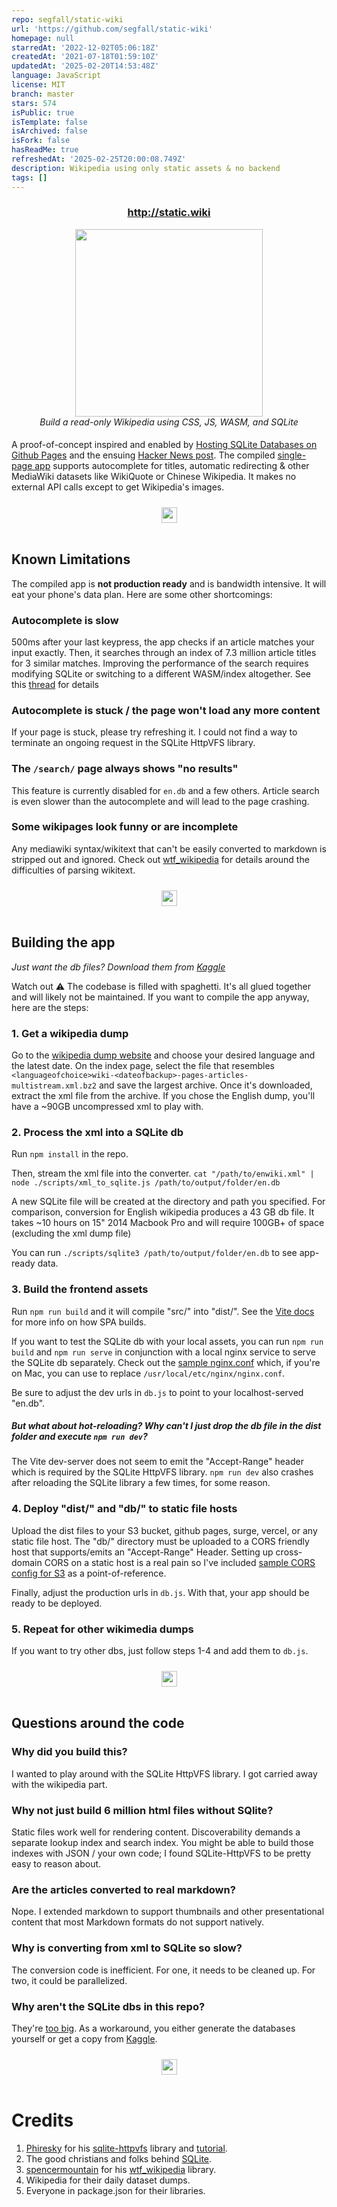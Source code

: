 ```yaml
---
repo: segfall/static-wiki
url: 'https://github.com/segfall/static-wiki'
homepage: null
starredAt: '2022-12-02T05:06:18Z'
createdAt: '2021-07-18T01:59:10Z'
updatedAt: '2025-02-20T14:53:48Z'
language: JavaScript
license: MIT
branch: master
stars: 574
isPublic: true
isTemplate: false
isArchived: false
isFork: false
hasReadMe: true
refreshedAt: '2025-02-25T20:00:08.749Z'
description: Wikipedia using only static assets & no backend
tags: []
---
```


<div align="center">
  <h3><a href='http://static.wiki'><b>http://static.wiki</b></a></h3>
  <img src="http://static.wiki/screenshot.png?4" width="300"/>
  <div><em>Build a read-only Wikipedia using CSS, JS, WASM, and SQLite</em></div>
</div>

<img src="https://img.spacergif.org/v1/spacer.gif" width="1" height="5">

A proof-of-concept inspired and enabled by [Hosting SQLite Databases on Github Pages](https://phiresky.github.io/blog/2021/hosting-sqlite-databases-on-github-pages/) and the ensuing [Hacker News post](https://news.ycombinator.com/item?id=27016630). 
The compiled [single-page app](https://en.wikipedia.org/wiki/Single-page_application) supports autocomplete for titles, automatic redirecting & other MediaWiki datasets like WikiQuote or Chinese Wikipedia. 
It makes no external API calls except to get Wikipedia's images.

<img src="https://img.spacergif.org/v1/spacer.gif" width="1" height="10">
<div align="center"><img height="25px" src="https://svgsilh.com/svg/2461548.svg"/></div>
<img src="https://img.spacergif.org/v1/spacer.gif" width="1" height="10">
<img src="https://img.spacergif.org/v1/spacer.gif" width="1" height="10">


## Known Limitations
The compiled app is **not production ready** and is bandwidth intensive. It will eat your phone's data plan. Here are some other shortcomings:

### Autocomplete is slow
500ms after your last keypress, the app checks if an article matches your input exactly. 
Then, it searches through an index of 7.3 million article titles for 3 similar matches. 
Improving the performance of the search requires modifying SQLite or switching to a different WASM/index altogether. 
See this [thread](https://github.com/phiresky/sql.js-httpvfs/issues/10) for details

### Autocomplete is stuck / the page won't load any more content
If your page is stuck, please try refreshing it. 
I could not find a way to terminate an ongoing request in the SQLite HttpVFS library.

### The `/search/` page always shows "no results"
This feature is currently disabled for `en.db` and a few others. 
Article search is even slower than the autocomplete and will lead to the page crashing.

### Some wikipages look funny or are incomplete
Any mediawiki syntax/wikitext that can't be easily converted to markdown is stripped out and ignored.
Check out [wtf_wikipedia](https://github.com/spencermountain/wtf_wikipedia) for details around the difficulties of parsing wikitext.

<img src="https://img.spacergif.org/v1/spacer.gif" width="1" height="10">
<div align="center"><img height="25px" src="https://svgsilh.com/svg/2461548.svg"/></div>
<img src="https://img.spacergif.org/v1/spacer.gif" width="1" height="10">
<img src="https://img.spacergif.org/v1/spacer.gif" width="1" height="10">


## Building the app
*Just want the db files? Download them from [Kaggle](https://www.kaggle.com/segfall/markdownlike-wikipedia-dumps-in-sqlite)*

Watch out ⚠️ The codebase is filled with spaghetti. It's all glued together and will likely not be maintained. 
If you want to compile the app anyway, here are the steps:

### 1. Get a wikipedia dump
Go to the [wikipedia dump website](https://dumps.wikimedia.org/) and choose your desired language and the latest date.
On the index page, select the file that resembles `<languageofchoice>wiki-<dateofbackup>-pages-articles-multistream.xml.bz2` and save the largest archive.
Once it's downloaded, extract the xml file from the archive. If you chose the English dump, you'll have a ~90GB uncompressed xml to play with.

### 2. Process the xml into a SQLite db
Run `npm install` in the repo.

Then, stream the xml file into the converter.
`cat "/path/to/enwiki.xml" | node ./scripts/xml_to_sqlite.js /path/to/output/folder/en.db`

A new SQLite file will be created at the directory and path you specified.
For comparison, conversion for English wikipedia produces a 43 GB db file. It takes ~10 hours on 15" 2014 Macbook Pro and will require 100GB+ of space (excluding the xml dump file)

You can run `./scripts/sqlite3 /path/to/output/folder/en.db` to see app-ready data.

### 3. Build the frontend assets
Run `npm run build`  and it will compile "src/" into "dist/". See the [Vite docs](https://github.com/vitejs/vite) for more info on how SPA builds.

If you want to test the SQLite db with your local assets, you can
run `npm run build` and `npm run serve` in conjunction with a local nginx service to serve the SQLite db separately.
Check out the [sample nginx.conf](./nginx.conf) which, if you're on Mac, you can use to replace `/usr/local/etc/nginx/nginx.conf`.

Be sure to adjust the dev urls in `db.js` to point to your localhost-served "en.db". 

##### But what about hot-reloading? Why can't I just drop the db file in the dist folder and execute `npm run dev`?
The Vite dev-server does not seem to emit the "Accept-Range" header which is required by the SQLite HttpVFS library.
`npm run dev` also crashes after reloading the SQLite library a few times, for some reason.

### 4. Deploy "dist/" and "db/" to static file hosts
Upload the dist files to your S3 bucket, github pages, surge, vercel, or any static file host.
The "db/" directory must be uploaded to a CORS friendly host that supports/emits an "Accept-Range" Header.
Setting up cross-domain CORS on a static host is a real pain so I've included [sample CORS config for S3](./CORS.example) as a point-of-reference.

Finally, adjust the production urls in `db.js`. With that, your app should be ready to be deployed.

### 5. Repeat for other wikimedia dumps
If you want to try other dbs, just follow steps 1-4 and add them to `db.js`.

<img src="https://img.spacergif.org/v1/spacer.gif" width="1" height="10">
<div align="center"><img height="25px" src="https://svgsilh.com/svg/2461548.svg"/></div>
<img src="https://img.spacergif.org/v1/spacer.gif" width="1" height="10">
<img src="https://img.spacergif.org/v1/spacer.gif" width="1" height="10">



## Questions around the code

### Why did you build this?
I wanted to play around with the SQLite HttpVFS library. I got carried away with the wikipedia part.

### Why not just build 6 million html files without SQlite?
Static files work well for rendering content. Discoverability demands a separate lookup index and search index. 
You might be able to build those indexes with JSON / your own code; I found SQLite-HttpVFS to be pretty easy to reason about. 

### Are the articles converted to real markdown?
Nope. I extended markdown to support thumbnails and other presentational content that most Markdown formats do not support natively.

### Why is converting from xml to SQLite so slow?
The conversion code is inefficient. For one, it needs to be cleaned up. For two, it could be parallelized.

### Why aren't the SQLite dbs in this repo?
They're [too big](https://docs.github.com/en/github/managing-large-files/working-with-large-files/conditions-for-large-files).
As a workaround, you either generate the databases yourself or get a copy from [Kaggle](https://www.kaggle.com/segfall/markdownlike-wikipedia-dumps-in-sqlite).

<img src="https://img.spacergif.org/v1/spacer.gif" width="1" height="10">
<div align="center"><img height="25px" src="https://svgsilh.com/svg/2461548.svg"/></div>
<img src="https://img.spacergif.org/v1/spacer.gif" width="1" height="10">
<img src="https://img.spacergif.org/v1/spacer.gif" width="1" height="10">


# Credits 

1. [Phiresky](https://github.com/phiresky) for his [sqlite-httpvfs](https://github.com/phiresky/sql.js-httpvfs) library and [tutorial](https://phiresky.github.io/blog/2021/hosting-sqlite-databases-on-github-pages/). 
2. The good christians and folks behind [SQLite](https://www.sqlite.org/index.html).
3. [spencermountain](https://github.com/spencermountain) for his [wtf_wikipedia](https://github.com/spencermountain/wtf_wikipedia) library.
4. Wikipedia for their daily dataset dumps.
5. Everyone in package.json for their libraries.


<img src="https://img.spacergif.org/v1/spacer.gif" width="1" height="10">
<img src="https://img.spacergif.org/v1/spacer.gif" width="1" height="10">
